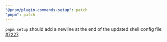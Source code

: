 ```yaml
---
"@pnpm/plugin-commands-setup": patch
"pnpm": patch
---
```


`pnpm setup` should add a newline at the end of the updated shell config file [#7227](https://github.com/pnpm/pnpm/issues/7227).
